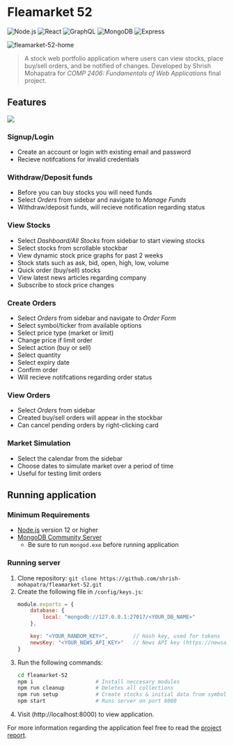 # Fleamarket 52
![Node.js](https://img.shields.io/badge/-Node.js-000?style=flat&logo=node.js)
![React](https://img.shields.io/badge/-React-000?style=flat&logo=React)
![GraphQL](https://img.shields.io/badge/-GraphQL-000?style=flat&logo=graphql)
![MongoDB](https://img.shields.io/badge/-MongoDB-000?style=flat&logo=mongodb)
![Express](https://img.shields.io/badge/-Express-000?style=flat&logo=Express)

<img src="https://i.imgur.com/WM8dyfs.png" alt="fleamarket-52-home">

> A stock web portfolio application where users can view stocks, place buy/sell orders, and be notified of changes.
> Developed by Shrish Mohapatra for *COMP 2406: Fundamentals of Web Applications* final project.


## Features

<img src="https://media.giphy.com/media/LYX9ogKRUOd1U5tPvd/giphy.gif">

### Signup/Login
- Create an account or login with existing email and password
- Recieve notifcations for invalid credentials

### Withdraw/Deposit funds
- Before you can buy stocks you will need funds
- Select *Orders* from sidebar and navigate to *Manage Funds*
- Withdraw/deposit funds, will recieve notification regarding status

### View Stocks
- Select *Dashboard/All Stocks* from sidebar to start viewing stocks
- Select stocks from scrollable stockbar
- View dynamic stock price graphs for past 2 weeks
- Stock stats such as ask, bid, open, high, low, volume
- Quick order (buy/sell) stocks
- View latest news articles regarding company
- Subscribe to stock price changes

### Create Orders
- Select *Orders* from sidebar and navigate to *Order Form*
- Select symbol/ticker from available options
- Select price type (market or limit)        
- Change price if limit order
- Select action (buy or sell)
- Select quantity
- Select expiry date
- Confirm order
- Will recieve notifcations regarding order status

### View Orders
- Select *Orders* from sidebar
- Created buy/sell orders will appear in the stockbar
- Can cancel pending orders by right-clicking card

### Market Simulation
- Select the calendar from the sidebar
- Choose dates to simulate market over a period of time
- Useful for testing limit orders

## Running application
### Minimum Requirements
- [Node.js](https://nodejs.org/en/) version 12 or higher
- [MongoDB Community Server](https://www.mongodb.com/try/download/community)
    - Be sure to run `mongod.exe` before running application

### Running server
1. Clone repository: `git clone https://github.com/shrish-mohapatra/fleamarket-52.git`
2. Create the following file in `/config/keys.js`:
    ```js
    module.exports = {
        database: {
            local: "mongodb://127.0.0.1:27017/<YOUR_DB_NAME>"
        },

        key: "<YOUR_RANDOM_KEY>",        // Hash key, used for tokens
        newsKey: "<YOUR_NEWS_API_KEY>"   // News API key (https://newsapi.org)
    }
    ```
2. Run the following commands:
    ```bash
    cd fleamarket-52
    npm i                    # Install neccesary modules
    npm run cleanup          # Deletes all collections
    npm run setup            # Create stocks & initial data from symbols.txt
    npm start                # Runs server on port 8000
    ```
3. Visit (http://localhost:8000) to view application.

For more information regarding the application feel free to read the [project report](https://github.com/shrish-mohapatra/fleamarket-52/blob/master/COMP%202406%20Project%20Report%20-%20Shrish%20Mohapatra.pdf).
